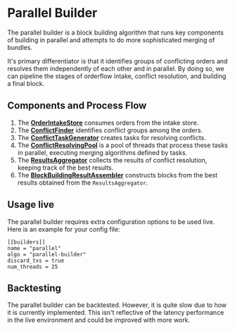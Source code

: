 # Parallel Builder
The parallel builder is a block building algorithm that runs key components of building in parallel and attempts to do more sophisticated merging of bundles.

It's primary differentiator is that it identifies groups of conflicting orders and resolves them independently of each other and in parallel. By doing so, we can pipeline the stages of orderflow intake, conflict resolution, and building a final block.

## Components and Process Flow
1. The **[OrderIntakeStore](order_intake_store.rs)** consumes orders from the intake store.
2. The **[ConflictFinder](groups.rs)** identifies conflict groups among the orders.
3. The **[ConflictTaskGenerator](task.rs)** creates tasks for resolving conflicts.
4. The **[ConflictResolvingPool](conflict_resolving_pool.rs)** is a pool of threads that process these tasks in parallel, executing merging algorithms defined by tasks.
5. The **[ResultsAggregator](results_aggregator.rs)** collects the results of conflict resolution, keeping track of the best results.
6. The **[BlockBuildingResultAssembler](block_building_result_assembler.rs)** constructs blocks from the best results obtained from the `ResultsAggregator`.

## Usage live
The parallel builder requires extra configuration options to be used live. Here is an example for your config file:

```
[[builders]]
name = "parallel"
algo = "parallel-builder"
discard_txs = true
num_threads = 25
```

## Backtesting
The parallel builder can be backtested. However, it is quite slow due to how it is currently implemented. This isn't reflective of the latency performance in the live environment and could be improved with more work.